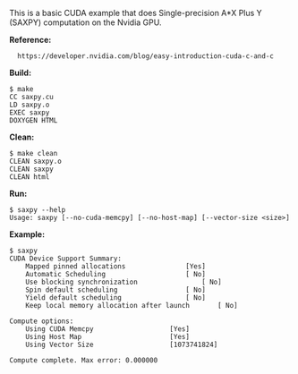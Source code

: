This is a basic CUDA example that does Single-precision A*X Plus Y (SAXPY) computation on the Nvidia GPU.

**Reference:**
```
  https://developer.nvidia.com/blog/easy-introduction-cuda-c-and-c
```

**Build:**
```
$ make
CC saxpy.cu
LD saxpy.o
EXEC saxpy
DOXYGEN HTML
```

 **Clean:**
 ```
$ make clean
CLEAN saxpy.o
CLEAN saxpy
CLEAN html
 ```

**Run:**
```
$ saxpy --help
Usage: saxpy [--no-cuda-memcpy] [--no-host-map] [--vector-size <size>]
```

**Example:**
```
$ saxpy 
CUDA Device Support Summary:
	Mapped pinned allocations				[Yes]
	Automatic Scheduling					[ No]
	Use blocking synchronization				[ No]
	Spin default scheduling					[ No]
	Yield default scheduling				[ No]
	Keep local memory allocation after launch		[ No]
    
Compute options:
	Using CUDA Memcpy					[Yes]
	Using Host Map						[Yes]
	Using Vector Size					[1073741824]
	    
Compute complete. Max error: 0.000000
```
